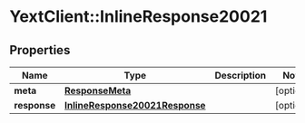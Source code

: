 # YextClient::InlineResponse20021

## Properties
Name | Type | Description | Notes
------------ | ------------- | ------------- | -------------
**meta** | [**ResponseMeta**](ResponseMeta.md) |  | [optional] 
**response** | [**InlineResponse20021Response**](InlineResponse20021Response.md) |  | [optional] 


